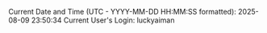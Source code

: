 Current Date and Time (UTC - YYYY-MM-DD HH:MM:SS formatted): 2025-08-09 23:50:34
Current User's Login: luckyaiman
